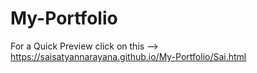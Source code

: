# My-Portfolio

 For a Quick Preview click on this --> https://saisatyannarayana.github.io/My-Portfolio/Sai.html
